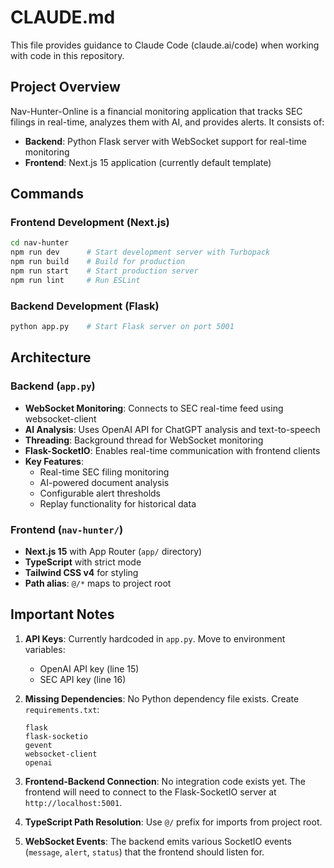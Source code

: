 # CLAUDE.md

This file provides guidance to Claude Code (claude.ai/code) when working with code in this repository.

## Project Overview

Nav-Hunter-Online is a financial monitoring application that tracks SEC filings in real-time, analyzes them with AI, and provides alerts. It consists of:
- **Backend**: Python Flask server with WebSocket support for real-time monitoring
- **Frontend**: Next.js 15 application (currently default template)

## Commands

### Frontend Development (Next.js)
```bash
cd nav-hunter
npm run dev      # Start development server with Turbopack
npm run build    # Build for production
npm run start    # Start production server
npm run lint     # Run ESLint
```

### Backend Development (Flask)
```bash
python app.py    # Start Flask server on port 5001
```

## Architecture

### Backend (`app.py`)
- **WebSocket Monitoring**: Connects to SEC real-time feed using websocket-client
- **AI Analysis**: Uses OpenAI API for ChatGPT analysis and text-to-speech
- **Threading**: Background thread for WebSocket monitoring
- **Flask-SocketIO**: Enables real-time communication with frontend clients
- **Key Features**:
  - Real-time SEC filing monitoring
  - AI-powered document analysis
  - Configurable alert thresholds
  - Replay functionality for historical data

### Frontend (`nav-hunter/`)
- **Next.js 15** with App Router (`app/` directory)
- **TypeScript** with strict mode
- **Tailwind CSS v4** for styling
- **Path alias**: `@/*` maps to project root

## Important Notes

1. **API Keys**: Currently hardcoded in `app.py`. Move to environment variables:
   - OpenAI API key (line 15)
   - SEC API key (line 16)

2. **Missing Dependencies**: No Python dependency file exists. Create `requirements.txt`:
   ```
   flask
   flask-socketio
   gevent
   websocket-client
   openai
   ```

3. **Frontend-Backend Connection**: No integration code exists yet. The frontend will need to connect to the Flask-SocketIO server at `http://localhost:5001`.

4. **TypeScript Path Resolution**: Use `@/` prefix for imports from project root.

5. **WebSocket Events**: The backend emits various SocketIO events (`message`, `alert`, `status`) that the frontend should listen for.